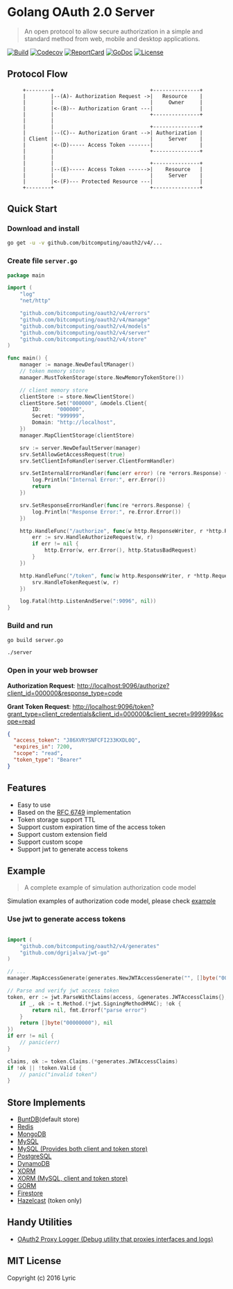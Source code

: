 # Golang OAuth 2.0 Server

> An open protocol to allow secure authorization in a simple and standard method from web, mobile and desktop applications.

[![Build][build-status-image]][build-status-url] [![Codecov][codecov-image]][codecov-url] [![ReportCard][reportcard-image]][reportcard-url] [![GoDoc][godoc-image]][godoc-url] [![License][license-image]][license-url]

## Protocol Flow

```text
     +--------+                               +---------------+
     |        |--(A)- Authorization Request ->|   Resource    |
     |        |                               |     Owner     |
     |        |<-(B)-- Authorization Grant ---|               |
     |        |                               +---------------+
     |        |
     |        |                               +---------------+
     |        |--(C)-- Authorization Grant -->| Authorization |
     | Client |                               |     Server    |
     |        |<-(D)----- Access Token -------|               |
     |        |                               +---------------+
     |        |
     |        |                               +---------------+
     |        |--(E)----- Access Token ------>|    Resource   |
     |        |                               |     Server    |
     |        |<-(F)--- Protected Resource ---|               |
     +--------+                               +---------------+
```

## Quick Start

### Download and install

```bash
go get -u -v github.com/bitcomputing/oauth2/v4/...
```

### Create file `server.go`

```go
package main

import (
	"log"
	"net/http"

	"github.com/bitcomputing/oauth2/v4/errors"
	"github.com/bitcomputing/oauth2/v4/manage"
	"github.com/bitcomputing/oauth2/v4/models"
	"github.com/bitcomputing/oauth2/v4/server"
	"github.com/bitcomputing/oauth2/v4/store"
)

func main() {
	manager := manage.NewDefaultManager()
	// token memory store
	manager.MustTokenStorage(store.NewMemoryTokenStore())

	// client memory store
	clientStore := store.NewClientStore()
	clientStore.Set("000000", &models.Client{
		ID:     "000000",
		Secret: "999999",
		Domain: "http://localhost",
	})
	manager.MapClientStorage(clientStore)

	srv := server.NewDefaultServer(manager)
	srv.SetAllowGetAccessRequest(true)
	srv.SetClientInfoHandler(server.ClientFormHandler)

	srv.SetInternalErrorHandler(func(err error) (re *errors.Response) {
		log.Println("Internal Error:", err.Error())
		return
	})

	srv.SetResponseErrorHandler(func(re *errors.Response) {
		log.Println("Response Error:", re.Error.Error())
	})

	http.HandleFunc("/authorize", func(w http.ResponseWriter, r *http.Request) {
		err := srv.HandleAuthorizeRequest(w, r)
		if err != nil {
			http.Error(w, err.Error(), http.StatusBadRequest)
		}
	})

	http.HandleFunc("/token", func(w http.ResponseWriter, r *http.Request) {
		srv.HandleTokenRequest(w, r)
	})

	log.Fatal(http.ListenAndServe(":9096", nil))
}

```

### Build and run

```bash
go build server.go

./server
```

### Open in your web browser
**Authorization Request**:
[http://localhost:9096/authorize?client_id=000000&response_type=code](http://localhost:9096/authorize?client_id=000000&response_type=code)

**Grant Token Request**:
[http://localhost:9096/token?grant_type=client_credentials&client_id=000000&client_secret=999999&scope=read](http://localhost:9096/token?grant_type=client_credentials&client_id=000000&client_secret=999999&scope=read)

```json
{
  "access_token": "J86XVRYSNFCFI233KXDL0Q",
  "expires_in": 7200,
  "scope": "read",
  "token_type": "Bearer"
}
```

## Features

- Easy to use
- Based on the [RFC 6749](https://tools.ietf.org/html/rfc6749) implementation
- Token storage support TTL
- Support custom expiration time of the access token
- Support custom extension field
- Support custom scope
- Support jwt to generate access tokens

## Example

> A complete example of simulation authorization code model

Simulation examples of authorization code model, please check [example](/example)

### Use jwt to generate access tokens

```go

import (
	"github.com/bitcomputing/oauth2/v4/generates"
	"github.com/dgrijalva/jwt-go"
)

// ...
manager.MapAccessGenerate(generates.NewJWTAccessGenerate("", []byte("00000000"), jwt.SigningMethodHS512))

// Parse and verify jwt access token
token, err := jwt.ParseWithClaims(access, &generates.JWTAccessClaims{}, func(t *jwt.Token) (interface{}, error) {
	if _, ok := t.Method.(*jwt.SigningMethodHMAC); !ok {
		return nil, fmt.Errorf("parse error")
	}
	return []byte("00000000"), nil
})
if err != nil {
	// panic(err)
}

claims, ok := token.Claims.(*generates.JWTAccessClaims)
if !ok || !token.Valid {
	// panic("invalid token")
}
```

## Store Implements

- [BuntDB](https://github.com/tidwall/buntdb)(default store)
- [Redis](https://github.com/go-oauth2/redis)
- [MongoDB](https://github.com/go-oauth2/mongo)
- [MySQL](https://github.com/go-oauth2/mysql)
- [MySQL (Provides both client and token store)](https://github.com/imrenagi/go-oauth2-mysql)
- [PostgreSQL](https://github.com/vgarvardt/go-oauth2-pg)
- [DynamoDB](https://github.com/contamobi/go-oauth2-dynamodb)
- [XORM](https://github.com/techknowlogick/go-oauth2-xorm)
- [XORM (MySQL, client and token store)](https://github.com/rainlay/go-oauth2-xorm)
- [GORM](https://github.com/techknowlogick/go-oauth2-gorm)
- [Firestore](https://github.com/tslamic/go-oauth2-firestore)
- [Hazelcast](https://github.com/clowre/go-oauth2-hazelcast) (token only)

## Handy Utilities

- [OAuth2 Proxy Logger (Debug utility that proxies interfaces and logs)](https://github.com/aubelsb2/oauth2-logger-proxy)

## MIT License

Copyright (c) 2016 Lyric

[build-status-url]: https://travis-ci.org/bitcomputing/oauth2
[build-status-image]: https://travis-ci.org/bitcomputing/oauth2.svg?branch=master
[codecov-url]: https://codecov.io/gh/bitcomputing/oauth2
[codecov-image]: https://codecov.io/gh/bitcomputing/oauth2/branch/master/graph/badge.svg
[reportcard-url]: https://goreportcard.com/report/github.com/bitcomputing/oauth2/v4
[reportcard-image]: https://goreportcard.com/badge/github.com/bitcomputing/oauth2/v4
[godoc-url]: https://godoc.org/github.com/bitcomputing/oauth2/v4
[godoc-image]: https://godoc.org/github.com/bitcomputing/oauth2/v4?status.svg
[license-url]: http://opensource.org/licenses/MIT
[license-image]: https://img.shields.io/npm/l/express.svg
